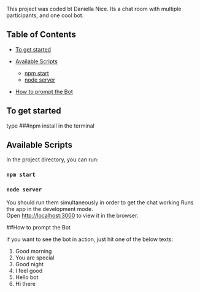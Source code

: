 This project was coded bt Daniella Nice.
Its a chat room with multiple participants, and one cool bot.
 
## Table of Contents
- [To get started](#to-get-started)

- [Available Scripts](#available-scripts)
  - [npm start](#npm-start)
  - [node server](#node-server)
- [How to prompt the Bot](#how-to-prompt-the-bot)

## To get started
type 
###npm install 
in the terminal
 
## Available Scripts

In the project directory, you can run:

### `npm start`

### `node server`

You should run them simultaneously in order to get the chat working 
Runs the app in the development mode.<br>
Open [http://localhost:3000](http://localhost:3000) to view it in the browser.


##How to prompt the Bot

if you want to see the bot in action, just hit one of the below texts:
1. Good morning
2. You are special
3. Good night
4. I feel good
5. Hello bot
6. Hi there


